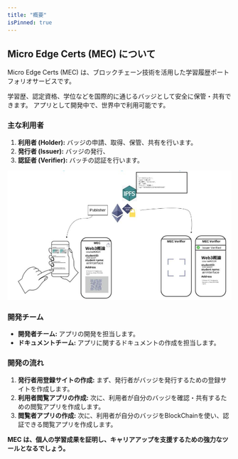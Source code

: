 ```yaml
---
title: "概要"
isPinned: true
---
```


## Micro Edge Certs (MEC) について

Micro Edge Certs (MEC) は、ブロックチェーン技術を活用した学習履歴ポートフォリオサービスです。

学習歴、認定資格、学位などを国際的に通じるバッジとして安全に保管・共有できます。
アプリとして開発中で、世界中で利用可能です。

### 主な利用者

1. **利用者 (Holder):** バッジの申請、取得、保管、共有を行います。
2. **発行者 (Issuer):** バッジの発行、
3. **認証者 (Verifier):** バッチの認証を行います。


![MEC Usecase](./MEC_Usecase.jpg)

### 開発チーム

* **開発者チーム:** アプリの開発を担当します。
* **ドキュメントチーム:** アプリに関するドキュメントの作成を担当します。

### 開発の流れ

1. **発行者用登録サイトの作成:** まず、発行者がバッジを発行するための登録サイトを作成します。
2. **利用者閲覧アプリの作成:** 次に、利用者が自分のバッジを確認・共有するための閲覧アプリを作成します。
3. **閲覧者アプリの作成:** 次に、利用者が自分のバッジをBlockChainを使い、認証できる閲覧アプリを作成します。


**MEC は、個人の学習成果を証明し、キャリアアップを支援するための強力なツールとなるでしょう。**
